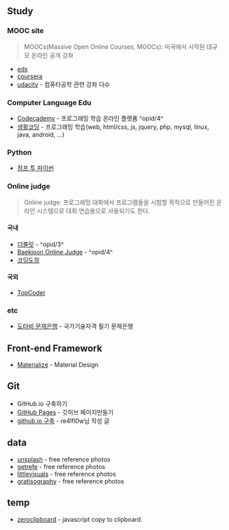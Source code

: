 
## Study

### MOOC site

> MOOCs(Massive Open Online Courses, MOOCs): 미국에서 시작된 대규모 온라인 공개 강좌

- [edx](https://www.edx.org/)
- [coursera](https://www.coursera.org/)
- [udacity](https://www.udacity.com/) - 컴퓨터공학 관련 강좌 다수

### Computer Language Edu
- [Codecademy](http://www.codecademy.com/) - 프로그래밍 학습 온라인 플랫폼 ^opid/4^
- [생활코딩](http://opentutorials.org/course/1) - 프로그래밍 학습(web, html/css, js, jquery, php, mysql, linux, java, android, ...)

### Python
- [점프 투 파이썬](https://wikidocs.net/book/1)

### Online judge

> Online judge: 프로그래밍 대회에서 프로그램들을 시험할 목적으로 만들어진 온라인 시스템으로 대회 연습용으로 사용되기도 한다.

#### 국내

- [더블릿](http://http://183.106.113.109/) - ^opid/3^
- [Baekjoon Online Judge](http://www.acmicpc.net/) - ^opid/4^
- [코딩도장](http://codingdojang.com/)


#### 국외
- [TopCoder](http://www.topcoder.com/)

### etc

- [도타비 문제은행](http://gunsys.com/cbt_list/pil_gisa.htm) - 국가기술자격 필기 문제은행


## Front-end Framework

- [Materialize](http://materializecss.com/) - Material Design


## Git

- GitHub.io 구축하기
 - [GitHub Pages](https://pages.github.com/) - 깃허브 페이지만들기
 - [github.io 구축](https://gist.github.com/re4lfl0w/fadc6bee495c63b4f893) - re4lfl0w님 작성 글


## data 

- [unsplash](http://unsplash.com) - free reference photos
- [getrefe](http://getrefe.tumblr.com/) - free reference photos
- [littlevisuals](http://littlevisuals.co/) - free reference photos
- [gratisography](http://www.gratisography.com/) - free reference photos

## temp

- [zeroclipboard](https://github.com/zeroclipboard/zeroclipboard/blob/master/docs/instructions.md) - javascript copy to clipboard.
